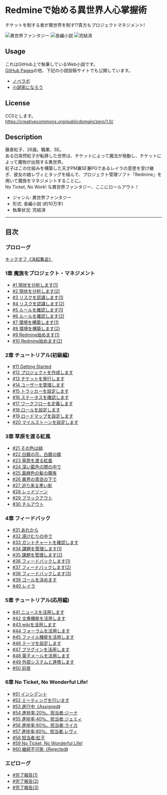 Redmineで始める異世界人心掌握術
===============================

チケットを制する者が異世界を制す!?貴方もプロジェクトマネジメント!

![異世界ファンタジー](https://img.shields.io/badge/%E3%82%B8%E3%83%A3%E3%83%B3%E3%83%AB-%E7%95%B0%E4%B8%96%E7%95%8C%E3%83%95%E3%82%A1%E3%83%B3%E3%82%BF%E3%82%B8%E3%83%BC-brightgreen.svg)
![長編小説](https://img.shields.io/badge/%E5%BD%A2%E5%BC%8F-%E9%95%B7%E7%B7%A8%E5%B0%8F%E8%AA%AC-orange.svg)
![完結済](https://img.shields.io/badge/%E5%9F%B7%E7%AD%86%E7%8A%B6%E6%B3%81-%E5%AE%8C%E7%B5%90%E6%B8%88-red.svg)

## Usage

これはGitHub上で執筆しているWeb小説です。  
[GitHub Pages](https://8novels.github.io/redmine-fantasy/)の他、下記の小説投稿サイトでも公開しています。

* [ノベラボ](https://www.novelabo.com/books/5101/chapters)
* [小説家になろう](https://ncode.syosetu.com/n4056eu/)

## License

CC0とします。  
https://creativecommons.org/publicdomain/zero/1.0/

## Description

藤倉紅子、26歳。職業、SE。  
ある日突然紅子が転移した世界は、チケットによって魔法が発動し、チケットによって魔物が出現する異世界。  
紅子はこの仕組みを構築した天才PM兼SE兼PGであるレイラの意思を受け継ぎ、彼女の娘レヴィとタッグを組んで、プロジェクト管理ソフト「Redmine」を用いて魔族をマネジメントすることに。  
No Ticket, No Work! な異世界ファンタジー、ここにロールアウト！

* ジャンル: 異世界ファンタジー
* 形式: 長編小説 (約10万字)
* 執筆状況: 完結済

----

## 目次

### プロローグ  
[キックオフ《決起集会》](/episodes/001.md)

### 1章 魔族をプロジェクト・マネジメント

* [#1 現状を分析します(1)](./episodes/002.md)
* [#2 現状を分析します(2)](./episodes/003.md)
* [#3 リスクを認識します(1)](./episodes/004.md)
* [#4 リスクを認識します(2)](./episodes/005.md)
* [#5 ルールを確認します(1)](./episodes/006.md)
* [#6 ルールを確認します(2)](./episodes/007.md)
* [#7 環境を構築します(1)](./episodes/008.md)
* [#8 環境を構築します(2)](./episodes/009.md)
* [#9 Redmine始めます(1)](./episodes/010.md)
* [#10 Redmine始めます(2)](./episodes/011.md)

### 2章 チュートリアル(初級編)

* [#11 Getting Started](./episodes/012.md)
* [#12 プロジェクトを作成します](./episodes/013.md)
* [#13 チケットを発行します](./episodes/014.md)
* [#14 ユーザーを管理します](./episodes/015.md)
* [#15 トラッカーを設定します](./episodes/016.md)
* [#16 ステータスを確認します](./episodes/017.md)
* [#17 ワークフローを定義します](./episodes/018.md)
* [#18 ロールを設定します](./episodes/019.md)
* [#19 ロードマップを設定します](./episodes/020.md)
* [#20 マイルストーンを設定します](./episodes/021.md)

### 3章 草原を渡る紅風

* [#21 その色は緑](./episodes/022.md)
* [#22 白銀の花、白銀の蝶](./episodes/023.md)
* [#23 草原を渡る紅風](./episodes/024.md)
* [#24 深い藍色の闇の中で](./episodes/025.md)
* [#25 亜麻色の髪の魔族](./episodes/026.md)
* [#26 異界の青空の下で](./episodes/027.md)
* [#27 迫り来る黒い影](./episodes/028.md)
* [#28 レッドゾーン](./episodes/029.md)
* [#29 ブラックアウト](./episodes/030.md)
* [#30 チルアウト](./episodes/031.md)

### 4章 フィードバック

* [#31 あれから](./episodes/032.md)
* [#32 湯けむりの中で](./episodes/033.md)
* [#33 ガントチャートを確認します](./episodes/034.md)
* [#34 課題を管理します(1)](./episodes/035.md)
* [#35 課題を管理します(2)](./episodes/036.md)
* [#36 フィードバックします(1)](./episodes/037.md)
* [#37 フィードバックします(2)](./episodes/038.md)
* [#38 フィードバックします(3)](./episodes/039.md)
* [#39 ゴールを決めます](./episodes/040.md)
* [#40 レイラ](./episodes/041.md)

### 5章 チュートリアル(応用編)

* [#41 ニュースを活用します](./episodes/042.md)
* [#42 文書機能を活用します](./episodes/043.md)
* [#43 wikiを活用します](./episodes/044.md)
* [#44 フォーラムを活用します](./episodes/045.md)
* [#45 ファイル機能を活用します](./episodes/046.md)
* [#46 テーマを設定します](./episodes/047.md)
* [#47 プラグインを活用します](./episodes/048.md)
* [#48 電子メールを活用します](./episodes/049.md)
* [#49 外部システムと連携します](./episodes/050.md)
* [#50 前夜](./episodes/051.md)

### 6章 No Ticket, No Wonderful Life!

* [#51 インシデント](./episodes/052.md)
* [#52 ミーティングを行います](./episodes/053.md)
* [#53 進行中《Assigned》](./episodes/054.md)
* [#54 進捗率:20％、担当者:ジーナ](./episodes/055.md)
* [#55 進捗率:40％、担当者:ジェミィ](./episodes/056.md)
* [#56 進捗率:60％、担当者:ライカ](./episodes/057.md)
* [#57 進捗率:80％、担当者:レヴィ](./episodes/058.md)
* [#58 担当者:紅子](./episodes/059.md)
* [#59 No Ticket, No Wonderful Life!](./episodes/060.md)
* [#60 継続不可能《Rejected》](./episodes/061.md)

### エピローグ

* [#完了報告(1)](./episodes/062.md)
* [#完了報告(2)](./episodes/063.md)
* [#完了報告(3)](./episodes/064.md)
